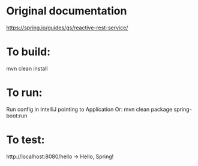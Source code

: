 # Original documentation
https://spring.io/guides/gs/reactive-rest-service/


# To build:
mvn clean install


# To run:
Run config in IntelliJ pointing to Application
Or: mvn clean package spring-boot:run


# To test:
http://localhost:8080/hello
    -> Hello, Spring!
    